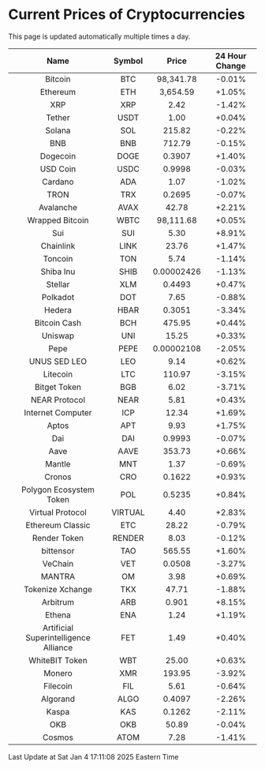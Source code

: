 # Current Prices of Cryptocurrencies
This page is updated automatically multiple times a day.

| Name | Symbol | Price | 24 Hour Change |
| :---: |:---:| :---: | :---: |
| Bitcoin | BTC | 98,341.78 | -0.01% |
| Ethereum | ETH | 3,654.59 | +1.05% |
| XRP | XRP | 2.42 | -1.42% |
| Tether | USDT | 1.00 | +0.04% |
| Solana | SOL | 215.82 | -0.22% |
| BNB | BNB | 712.79 | -0.15% |
| Dogecoin | DOGE | 0.3907 | +1.40% |
| USD Coin | USDC | 0.9998 | -0.03% |
| Cardano | ADA | 1.07 | -1.02% |
| TRON | TRX | 0.2695 | -0.07% |
| Avalanche | AVAX | 42.78 | +2.21% |
| Wrapped Bitcoin | WBTC | 98,111.68 | +0.05% |
| Sui | SUI | 5.30 | +8.91% |
| Chainlink | LINK | 23.76 | +1.47% |
| Toncoin | TON | 5.74 | -1.14% |
| Shiba Inu | SHIB | 0.00002426 | -1.13% |
| Stellar | XLM | 0.4493 | +0.47% |
| Polkadot | DOT | 7.65 | -0.88% |
| Hedera | HBAR | 0.3051 | -3.34% |
| Bitcoin Cash | BCH | 475.95 | +0.44% |
| Uniswap | UNI | 15.25 | +0.33% |
| Pepe | PEPE | 0.00002108 | -2.05% |
| UNUS SED LEO | LEO | 9.14 | +0.62% |
| Litecoin | LTC | 110.97 | -3.15% |
| Bitget Token | BGB | 6.02 | -3.71% |
| NEAR Protocol | NEAR | 5.81 | +0.43% |
| Internet Computer | ICP | 12.34 | +1.69% |
| Aptos | APT | 9.93 | +1.75% |
| Dai | DAI | 0.9993 | -0.07% |
| Aave | AAVE | 353.73 | +0.66% |
| Mantle | MNT | 1.37 | -0.69% |
| Cronos | CRO | 0.1622 | +0.93% |
| Polygon Ecosystem Token | POL | 0.5235 | +0.84% |
| Virtual Protocol | VIRTUAL | 4.40 | +2.83% |
| Ethereum Classic | ETC | 28.22 | -0.79% |
| Render Token | RENDER | 8.03 | -0.12% |
| bittensor | TAO | 565.55 | +1.60% |
| VeChain | VET | 0.0508 | -3.27% |
| MANTRA | OM | 3.98 | +0.69% |
| Tokenize Xchange | TKX | 47.71 | -1.88% |
| Arbitrum | ARB | 0.901 | +8.15% |
| Ethena | ENA | 1.24 | +1.19% |
| Artificial Superintelligence Alliance | FET | 1.49 | +0.40% |
| WhiteBIT Token | WBT | 25.00 | +0.63% |
| Monero | XMR | 193.95 | -3.92% |
| Filecoin | FIL | 5.61 | -0.64% |
| Algorand | ALGO | 0.4097 | -2.26% |
| Kaspa | KAS | 0.1262 | -2.11% |
| OKB | OKB | 50.89 | -0.04% |
| Cosmos | ATOM | 7.28 | -1.41% |

Last Update at Sat Jan  4 17:11:08 2025 Eastern Time